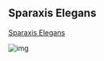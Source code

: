 ## Sparaxis Elegans

[Sparaxis Elegans](https://en.wikipedia.org/wiki/Sparaxis_elegans)

![img](https://upload.wikimedia.org/wikipedia/commons/thumb/2/29/Sparaxis_elegans_1DS-II_2-2634.jpg/275px-Sparaxis_elegans_1DS-II_2-2634.jpg)
